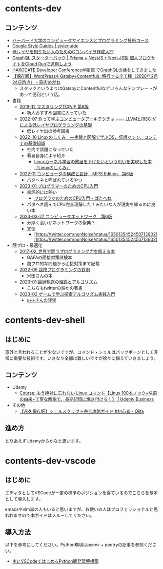 # contents-dev

## コンテンツ

- [ハーバード大学のコンピュータサイエンスとプログラミング技術コース](https://cs50.jp/)
- [Google Style Guides | styleguide](https://google.github.io/styleguide)
- [低レイヤを知りたい人のためのCコンパイラ作成入門](https://www.sigbus.info/compilerbook)-
- [GraphQL スターターパック | Prisma + NestJS + Next.JS製 個人ブログサイトをCloud Runで運用しよう](https://zenn.dev/waddy/books/graphql-nestjs-nextjs-bootcamp)
- [HAKODATE Developer Conference＠函館 でGraphQLの話をしてきました](https://dev.classmethod.jp/articles/hakodate-developer-conference-graphql/)
- [【保存版】WordPressをGatsby+Contentfulに移行する全工程（2020年2月24日時点） - 筋肉めがね](https://kinnikumegane.com/posts/howtomigratefromwordpresstogatsby/)
  - スタックというよりはGatsbyにContentfulなどいろんなテンプレートがあって便利という話。
- 書籍
  - [2019-12 マスタリングTCP/IP 第6版](https://www.amazon.co.jp/dp/4274224473)
    - 新人おすすめ図書に入っていた
  - [2022-07 作って学ぶコンピュータアーキテクチャ —— LLVMとRISC-Vによる低レイヤプログラミングの基礎](https://www.amazon.co.jp/dp/4297129140)
    - 低レイヤ出の参考図書
  - [2022-10 Linuxのしくみ　―実験と図解で学ぶOS、仮想マシン、コンテナの基礎知識](https://www.amazon.co.jp/dp/B0BG8J5QJ1)
    - 社内で話題になっていた
    - 著者自身による紹介
      - [Linuxカーネル学習の敷居を下げたいという思いを実現した本 「Linuxのしくみ」](https://speakerdeck.com/sat/linuxkaneruxue-xi-nofu-ju-woxia-getaitoiusi-iwoshi-xian-sitaben-linuxnosikumi)
  - [2022-11 コンピュータの構成と設計　MIPS Edition　第6版](https://www.amazon.co.jp/dp/B0BLTQS81T)
    - パタヘネと呼ばれているやつ
  - [2023-01 プログラマーのためのCPU入門](https://www.amazon.co.jp/dp/4908686165)
    - 書評的には熱い
      - [プログラマのためのCPU入門 - ぱたへね](https://natsutan.hatenablog.com/entry/2023/02/23/093741)
    - パタヘネ読んでCPU完全理解した！みたいな人が現実を知るのに良い本
  - [2023-03-27 コンピュータネットワーク　第6版](https://bookplus.nikkei.com/atcl/catalog/23/03/16/00728/)
    - 分厚く高いがネットワークの聖典？
    - 宣伝
      - [https://twitter.com/nonNoise/status/1650135452450713602](https://twitter.com/nonNoise/status/1650135452450713602)
- 競プロ・最適化
  - [2017-02_世界で闘うプログラミング力を鍛える本](https://book.mynavi.jp/ec/products/detail/id=65354)
    - GAFAの面接対策試験本
    - 競プロ的な問題から面接対策まで記載
  - [2022-09 競技プログラミングの鉄則](https://www.amazon.co.jp/dp/483997750X)
    - 米田さんの本
  - [2023-01 最適輸送の理論とアルゴリズム](https://www.amazon.co.jp/dp/4065305144)
    - こちらもtwitterの誰かの著書
  - [2023-02 ゲームで学ぶ探索アルゴリズム実践入門](https://www.amazon.co.jp/dp/4297133601)
    - [u++さんの評価](https://twitter.com/upura0/status/1632027942841913344)

# contents-dev-shell

## はじめに

意外と言われることが少ないですが、コマンド・シェルはバックボーンとして非常に重要な技術です。いきなり全部は難しいですが徐々に抑えていきましょう。

## コンテンツ

- Udemy
    - [Course: もう絶対に忘れない Linux コマンド【Linux 100本ノック+名前の由来+丁寧な解説で、長期記憶に焼き付けろ！】 | Udemy Business](https://classmethodjp.udemy.com/course/linux100test/learn/lecture/24670104#overview)
- その他
    - [【永久保存版】シェルスクリプト完全攻略ガイド #初心者 - Qiita](https://qiita.com/osw_nuco/items/a5d7173c1e443030875f)

## 進め方

とりあえずUdemyからかなと思います。

# contents-dev-vscode

## はじめに

エディタとしてVSCodeが一定の標準のポジションを得ているのでこちらを基本として導入します。

emacsやvim派の人もいると思いますが、お使いの人はプロフェッショナルと思われますので本ガイドはスルーしてください。

## 導入方法

以下を参考にしてください。Python環境はpyenv + poetryの記事を参照ください。

- [主にVSCodeではじめるPython開発環境構築](https://dev.classmethod.jp/articles/python-vscode-plugin/)
